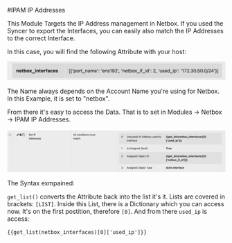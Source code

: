 #IPAM IP Addresses

This Module Targets the IP Address management in Netbox.
If you used the Syncer to export the Interfaces, you can easily also match the IP Addresses to the correct Interface.

In this case, you will find the following Attribute with your host:

![](./attachments/Pasted%20image%2020241025173114.png)

The Name always depends on the Account Name you're using for Netbox. In this Example, it is set to "netbox".

From there it's easy to access the Data.
That is to set in Modules -> Netbox -> IPAM IP Addresses.

![](./attachments/Pasted%20image%2020241025173329.png)

The Syntax exmpained:

`get_list()` converts the Attribute back into the list it's it. Lists are covered in brackets: `[LIST]`. Inside this List, there is a Dictionary which you can access now. It's on the first postition, therefore `[0]`. And from there `used_ip` is access:

```
{{get_list(netbox_interfaces)[0]['used_ip']}}
```

